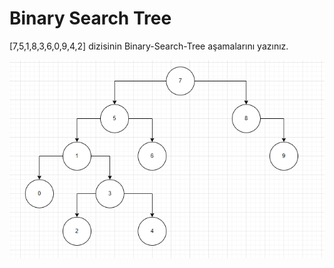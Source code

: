 # Binary Search Tree

[7,5,1,8,3,6,0,9,4,2] dizisinin Binary-Search-Tree aşamalarını yazınız.


![Binary Search Tree](/Tree.PNG)
